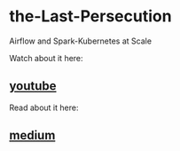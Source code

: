 # the-Last-Persecution
Airflow and Spark-Kubernetes at Scale

Watch about it here:
## [youtube](https://www.youtube.com/watch?v=l0egjWc2rRw)
Read about it here:
## [medium](https://medium.com/@sdamoosavi/airflow-and-spark-at-scale-with-kubernetes-2da7a6ca9bcc)
